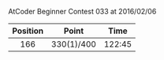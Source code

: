 AtCoder Beginner Contest 033 at 2016/02/06

| Position | Point | Time |
|:---:|:---:|:---:|
| 166 | 330(1)/400 | 122:45 |
